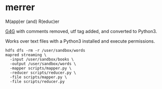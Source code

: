 # merrer
M(app)er (and) R(educ)er

[G4G](https://www.geeksforgeeks.org/hadoop-streaming-using-python-word-count-problem/) with comments removed, utf tag added, and converted to Python3. 

Works over text files with a Python3 installed and execute permissions.

```
hdfs dfs -rm -r /user/sandbox/words
mapred streaming \
  -input /user/sandbox/books \
  -output /user/sandbox/words \
  -mapper scripts/mapper.py \
  -reducer scripts/reducer.py \
  -file scripts/mapper.py \
  -file scripts/reducer.py
```
